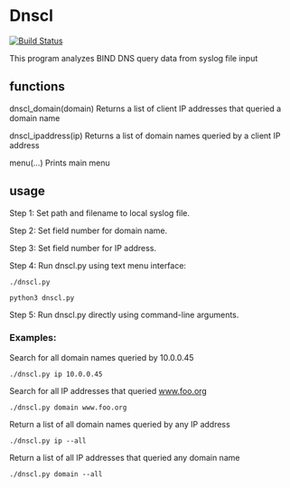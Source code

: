# Dnscl

[![Build Status](http://jenkins.zentrader1618.com/buildStatus/icon?job=GitHub+-+mark-w-hunter%2Fdnscl%2Fdevel)](http://jenkins.zentrader1618.com/job/GitHub%20-%20mark-w-hunter/job/dnscl/job/devel/)
 
This program analyzes BIND DNS query data from syslog file input

## functions

dnscl_domain(domain)
    Returns a list of client IP addresses that queried a domain name
    
dnscl_ipaddress(ip)
    Returns a list of domain names queried by a client IP address
    
menu(...)
    Prints main menu

## usage

Step 1: Set path and filename to local syslog file.

Step 2: Set field number for domain name.

Step 3: Set field number for IP address.

Step 4: Run dnscl.py using text menu interface:
```
./dnscl.py
``` 
```
python3 dnscl.py
```
Step 5: Run dnscl.py directly using command-line arguments.

### Examples:

Search for all domain names queried by 10.0.0.45
```
./dnscl.py ip 10.0.0.45
```
Search for all IP addresses that queried www.foo.org
```   
./dnscl.py domain www.foo.org
```
Return a list of all domain names queried by any IP address
```
./dnscl.py ip --all
```
Return a list of all IP addresses that queried any domain name
```
./dnscl.py domain --all 
